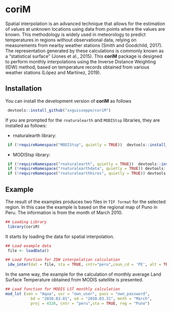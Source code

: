 
<!-- README.md is generated from README.Rmd. Please edit that file -->

# coriM

<!-- badges: start -->
<!-- badges: end -->

Spatial interpolation is an advanced technique that allows for the
estimation of values at unknown locations using data from points where
the values are known. This methodology is widely used in meteorology to
predict temperatures in regions without observational data, relying on
measurements from nearby weather stations (Smith and Goodchild, 2017).
The representation generated by these calculations is commonly known as
a “statistical surface” (Jones et al., 2015). This **coriM** package is
designed to perform monthly interpolations using the Inverse Distance
Weighting (IDW) method, based on temperature records obtained from
various weather stations (López and Martínez, 2019).

## Installation

You can install the development version of **coriM** as follows

``` r
 devtools::install_github("xxguisseppe/coriM")
```

If you are prompted for the `rnaturalearth` and `MODIStsp` libraries,
they are installed as follows:

- rnaturalearth library:

``` r
 if (!requireNamespace("MODIStsp", quietly = TRUE))  devtools::install_github("ropensci/MODIStsp")
```

- MODIStsp library:

``` r
 if (!requireNamespace("rnaturalearth", quietly = TRUE))  devtools::install_github("ropensci/rnaturalearth")
 if (!requireNamespace("rnaturalearthdata", quietly = TRUE)) devtools::install_github("ropensci/rnaturalearthdata")
 if (!requireNamespace("rnaturalearthhires", quietly = TRUE)) devtools::install_github("ropensci/rnaturalearthhires")
```

## Example

The result of the examples produces two files in `TIF format` for the
selected region. In this case the example is based on the regional map
of Puno in Peru. The information is from the month of March 2010.

``` r
## Loading Library
 library(coriM)
```

It starts by loading the data for spatial interpolation.

``` r
## Load example data
 file <- loadData()

## Load function for IDW interpolation calculation
 idw_inter(dat = file, sta = TRUE, cntr="peru",coun_cd = 'PE', alt = TRUE, reg = "Puno")
```

In the same way, the example for the calculation of monthly average Land
Surface Temperature obtained from MODIS satellite is presented.

``` r
## Load function for MODIS LST monthly calculation
mod_lst (sen = "Aqua", usr = "own_user", pass = "own_password",
           bd = "2010.03.01", ed = "2010.03.31", mnth = "March",
           proj = 4326, cntr = "peru",sta = TRUE, reg = "Puno")
```
